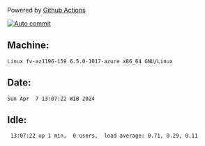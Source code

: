 Powered by [Github Actions](https://github.com/features/actions)

[![Auto commit](https://github.com/hiage/workstation/workflows/Auto%20commit/badge.svg)](https://github.com/hiage/workstation/actions?query=workflow%3A%22Auto+commit%22)

## Machine:
```
Linux fv-az1196-159 6.5.0-1017-azure x86_64 GNU/Linux
```
## Date:
```
Sun Apr  7 13:07:22 WIB 2024
```
## Idle:
```
 13:07:22 up 1 min,  0 users,  load average: 0.71, 0.29, 0.11
```

